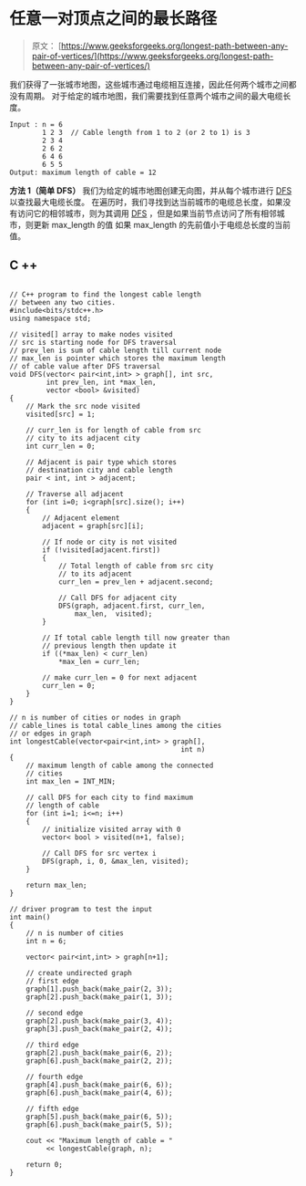 # 任意一对顶点之间的最长路径

> 原文： [https://www.geeksforgeeks.org/longest-path-between-any-pair-of-vertices/](https://www.geeksforgeeks.org/longest-path-between-any-pair-of-vertices/)

我们获得了一张城市地图，这些城市通过电缆相互连接，因此任何两个城市之间都没有周期。 对于给定的城市地图，我们需要找到任意两个城市之间的最大电缆长度。

```
Input : n = 6  
        1 2 3  // Cable length from 1 to 2 (or 2 to 1) is 3
        2 3 4
        2 6 2
        6 4 6
        6 5 5
Output: maximum length of cable = 12

```

**方法 1（简单 DFS）**
我们为给定的城市地图创建无向图，并从每个城市进行 [DFS](https://www.geeksforgeeks.org/depth-first-traversal-for-a-graph/) 以查找最大电缆长度。 在遍历时，我们寻找到达当前城市的电缆总长度，如果没有访问它的相邻城市，则为其调用 [DFS](https://www.geeksforgeeks.org/depth-first-traversal-for-a-graph/) ，但是如果当前节点访问了所有相邻城市，则更新 max_length 的值 如果 max_length 的先前值小于电缆总长度的当前值。

## C ++

```

// C++ program to find the longest cable length 
// between any two cities. 
#include<bits/stdc++.h> 
using namespace std; 

// visited[] array to make nodes visited 
// src is starting node for DFS traversal 
// prev_len is sum of cable length till current node 
// max_len is pointer which stores the maximum length 
// of cable value after DFS traversal 
void DFS(vector< pair<int,int> > graph[], int src, 
         int prev_len, int *max_len, 
         vector <bool> &visited) 
{ 
    // Mark the src node visited 
    visited[src] = 1; 

    // curr_len is for length of cable from src 
    // city to its adjacent city 
    int curr_len = 0; 

    // Adjacent is pair type which stores 
    // destination city and cable length 
    pair < int, int > adjacent; 

    // Traverse all adjacent 
    for (int i=0; i<graph[src].size(); i++) 
    { 
        // Adjacent element 
        adjacent = graph[src][i]; 

        // If node or city is not visited 
        if (!visited[adjacent.first]) 
        { 
            // Total length of cable from src city 
            // to its adjacent 
            curr_len = prev_len + adjacent.second; 

            // Call DFS for adjacent city 
            DFS(graph, adjacent.first, curr_len, 
                max_len,  visited); 
        } 

        // If total cable length till now greater than 
        // previous length then update it 
        if ((*max_len) < curr_len) 
            *max_len = curr_len; 

        // make curr_len = 0 for next adjacent 
        curr_len = 0; 
    } 
} 

// n is number of cities or nodes in graph 
// cable_lines is total cable_lines among the cities 
// or edges in graph 
int longestCable(vector<pair<int,int> > graph[], 
                                          int n) 
{ 
    // maximum length of cable among the connected 
    // cities 
    int max_len = INT_MIN; 

    // call DFS for each city to find maximum 
    // length of cable 
    for (int i=1; i<=n; i++) 
    { 
        // initialize visited array with 0 
        vector< bool > visited(n+1, false); 

        // Call DFS for src vertex i 
        DFS(graph, i, 0, &max_len, visited); 
    } 

    return max_len; 
} 

// driver program to test the input 
int main() 
{ 
    // n is number of cities 
    int n = 6; 

    vector< pair<int,int> > graph[n+1]; 

    // create undirected graph 
    // first edge 
    graph[1].push_back(make_pair(2, 3)); 
    graph[2].push_back(make_pair(1, 3)); 

    // second edge 
    graph[2].push_back(make_pair(3, 4)); 
    graph[3].push_back(make_pair(2, 4)); 

    // third edge 
    graph[2].push_back(make_pair(6, 2)); 
    graph[6].push_back(make_pair(2, 2)); 

    // fourth edge 
    graph[4].push_back(make_pair(6, 6)); 
    graph[6].push_back(make_pair(4, 6)); 

    // fifth edge 
    graph[5].push_back(make_pair(6, 5)); 
    graph[6].push_back(make_pair(5, 5)); 

    cout << "Maximum length of cable = "
         << longestCable(graph, n); 

    return 0; 
} 

```